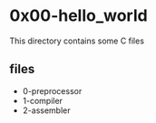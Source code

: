 # 0x00-hello_world

This directory contains some C files

## files

* 0-preprocessor
* 1-compiler
* 2-assembler

